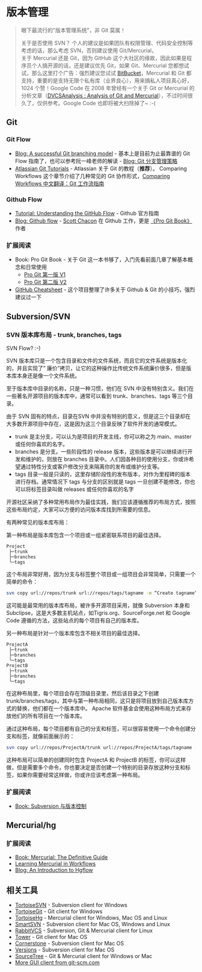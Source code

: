 # 版本管理

> 眼下最流行的"版本管理系统"，非 Git 莫属！
> 
> 关于是否使用 SVN？ 个人的建议是如果团队有权限管理、代码安全控制等考虑的话，那么考虑 SVN，否则建议使用 Git/Mercurial，  
> 关于 Mercurial 还是 Git，因为 GitHub 这个大社区的缘故，因此如果是程序员个人搞开源的话，还是建议优先 Git，如果 Git、Mercurial 您都想试试，那么这里打个广告：强烈建议您试试 [BitBucket](https://bitbucket.org/)，Mercurial 和 Git 都支持，重要的是支持无限个私有库（业界良心），用来搞私人项目真心好，1024 个赞！Google Code 在 2008 年曾经有一个关于 Git or Mercurial 的分析文章（[DVCSAnalysis : Analysis of Git and Mercurial](https://code.google.com/p/support/wiki/DVCSAnalysis)），不过时间很久了，仅供参考。Google Code 也即将被大扫除掉了~ :-(

## Git

### Git Flow

* [Blog: A successful Git branching model](http://nvie.com/posts/a-successful-git-branching-model/) - 基本上是目前为止最靠谱的 Git Flow 指南了，也可以参考阮一峰老师的解读 - [Blog: Git 分支管理策略](http://www.ruanyifeng.com/blog/2012/07/git.html)
* [Atlassian Git Tutorials](https://www.atlassian.com/git/tutorials) - Atlassian 关于 Git 的教程（**推荐**）。 Comparing Workflows 这个章节介绍了几种常见的 Git 协作形式，[Comparing Workflows 中文翻译：Git 工作流指南](http://blog.jobbole.com/76843/)


### Github Flow

* [Tutorial: Understanding the GitHub Flow](https://guides.github.com/introduction/flow/index.html) - Github 官方指南 
* [Blog: Github flow](http://scottchacon.com/2011/08/31/github-flow.html) - [Scott Chacon](http://scottchacon.com/about.html) 在 Github 工作，更是 [《Pro Git Book》](http://git-scm.com/book/en/v2) 作者


### 扩展阅读

* Book: Pro Git Book - 关于 Git 这一本书够了，入门先看前面几章了解基本概念和日常使用
    * [Pro Git 第一版 V1](http://git-scm.com/book/zh/v1)
    * [Pro Git 第二版 V2](http://git-scm.com/book/en/v2)
* [GitHub Cheatsheet](http://git.io/sheet) - 这个项目整理了许多关于 Github & Git 的小技巧，强烈建议过一下


## Subversion/SVN


### SVN 版本库布局 - trunk, branches, tags

SVN  Flow? :-)  

SVN 版本库只是一个包含目录和文件的文件系统，而且它的文件系统是版本化的，并且实现了” 廉价”拷贝，让它的这种操作比传统文件系统廉价很多，但是版本库本身还是像一个文件系统。

至于版本库中目录的名称，只是一种习惯，他们在 SVN 中没有特别含义。我们在一些著名开源项目的版本库中，通常可以看到 trunk、branches、tags 等三个目录。

由于 SVN 固有的特点，目录在SVN 中并没有特别的意义，但是这三个目录却在大多数开源项目中存在，这是因为这三个目录反映了软件开发的通常模式。
* trunk 是主分支，可以认为是项目的开发主线，你可以称之为 main、master 或任何你喜欢的名字。
* branches 是分支。一些阶段性的 release 版本，这些版本是可以继续进行开发和维护的，则放在 branches 目录中。人们因各种目的使用分支，你或许希望通过特性分支或客户修改分支来隔离你的发布或维护分支等。
* tags 目录一般是只读的，这里存储阶段性的发布版本，对作为里程碑的版本进行存档。通常情况下 tags 与分支的区别就是 tags 一旦创建不能修改，你也可以将标签目录叫做 releases 或任何你喜欢的名字
> 

开源社区采纳了多种常用布局作为最佳实践，我们应该遵循推荐的布局方式，按照这些布局约定，大家可以方便的访问版本库找到所需要的信息。 

有两种常见的版本库布局： 

第一种布局是版本库包含一个项目或一组紧密联系项目的最佳选择。

    Project
     ├─trunk
     ├─branches
     └─tags

这个布局非常好用，因为分支与标签整个项目或一组项目会非常简单，只需要一个简单的命令： 

```sh
svn copy url://repos/trunk url://repos/tags/tagname -m “Create tagname” 
```

这可能是最常用的版本库布局，被许多开源项目采用，就像 Subversion 本身和 Subclipse，这是大多数主机站点，如Tigris.org、SourceForge.net 和 Google Code 遵循的方法，这些站点的每个项目有自己的版本库。 

另一种布局是针对一个版本库包含不相关项目的最佳选择。

    ProjectA
     ├─trunk
     ├─branches
     └─tags
    ProjectB
     ├─trunk
     ├─branches
     └─tags

在这种布局里，每个项目会存在顶级目录里，然后该目录之下创建 trunk/branches/tags，其中与第一种布局相同，这只是将项目放到自己版本库方式的替换，他们都在一个版本库中。 Apache 软件基金会使用这种布局方式来存放他们的所有项目在一个版本库。 

通过这种布局，每个项目都有自己的分支和标签，可以很容易使用一个命令创建分支和标签，就像前面展示的： 

```sh
svn copy url://repos/ProjectA/trunk url://repos/ProjectA/tags/tagname -m “Create tagname” 
```

这种布局可以简单的创建同时包含 ProjectA 和 ProjectB 的标签，你可以这样做，但是需要多个命令，你也要决定是否创建一个特别的目录存放这种分支和标签，如果你需要经常这样做，你或许应该考虑第一种布局。 


### 扩展阅读

* [Book: Subversion 与版本控制](http://svnbook.red-bean.com/index.zh.html)


## **Mercurial/hg**

### 扩展阅读

* [Book: Mercurial: The Definitive Guide](http://hgbook.red-bean.com/)
* [Learning Mercurial in Workflows](http://mercurial.selenic.com/guide)
* [Blog: An Introduction to Hgflow](https://andy.mehalick.com/2011/12/24/an-introduction-to-hgflow)

## 相关工具

* [TortoiseSVN](http://tortoisesvn.net/) - Subversion client for Windows
* [TortoiseGit](https://tortoisegit.org) - Git client for Windows
* [TortoiseHg]() - Mercurial client for Windows, Mac OS and Linux
* [SmartSVN](http://www.smartsvn.com/) - Subversion client for Mac OS, Windows and Linux
* [RabbitVCS](http://rabbitvcs.org/) - Subversion, Git & Mercurial client for Linux
* [Tower](http://www.git-tower.com/) - Git client for Mac OS
* [Cornerstone](https://www.zennaware.com/cornerstone/) - Subversion client for Mac OS
* [Versions](http://versionsapp.com/) - Subversion client for Mac OS
* [SourceTree](http://sourcetreeapp.com/) - Git & Mercurial client for Windows or Mac
* [More GUI client from git-scm.com](http://git-scm.com/download/gui/linux)